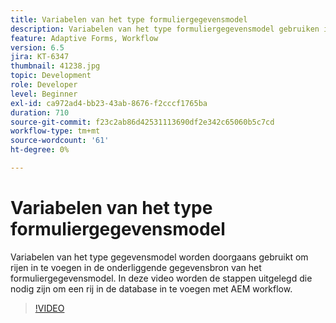 ```yaml
---
title: Variabelen van het type formuliergegevensmodel
description: Variabelen van het type formuliergegevensmodel gebruiken in een AEM werkstroom.
feature: Adaptive Forms, Workflow
version: 6.5
jira: KT-6347
thumbnail: 41238.jpg
topic: Development
role: Developer
level: Beginner
exl-id: ca972ad4-bb23-43ab-8676-f2cccf1765ba
duration: 710
source-git-commit: f23c2ab86d42531113690df2e342c65060b5c7cd
workflow-type: tm+mt
source-wordcount: '61'
ht-degree: 0%

---
```


# Variabelen van het type formuliergegevensmodel

Variabelen van het type gegevensmodel worden doorgaans gebruikt om rijen in te voegen in de onderliggende gegevensbron van het formuliergegevensmodel. In deze video worden de stappen uitgelegd die nodig zijn om een rij in de database in te voegen met AEM workflow.



>[!VIDEO](https://video.tv.adobe.com/v/41238?quality=12&learn=on)
